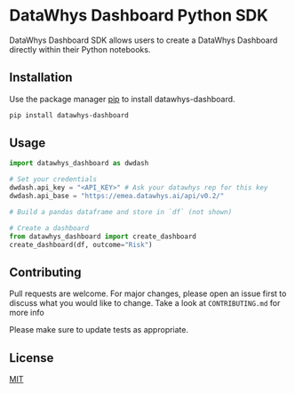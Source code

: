 # DataWhys Dashboard Python SDK

DataWhys Dashboard SDK allows users to create a DataWhys Dashboard directly within their Python notebooks.

## Installation

Use the package manager [pip](https://pip.pypa.io/en/stable/) to install datawhys-dashboard.

```bash
pip install datawhys-dashboard
```

## Usage

```python
import datawhys_dashboard as dwdash

# Set your credentials
dwdash.api_key = "<API_KEY>" # Ask your datawhys rep for this key
dwdash.api_base = "https://emea.datawhys.ai/api/v0.2/"

# Build a pandas dataframe and store in `df` (not shown)

# Create a dashboard
from datawhys_dashboard import create_dashboard
create_dashboard(df, outcome="Risk")
```

## Contributing

Pull requests are welcome. For major changes, please open an issue first to discuss what you would like to change. Take a look at `CONTRIBUTING.md` for more info

Please make sure to update tests as appropriate.

## License

[MIT](https://choosealicense.com/licenses/mit/)
